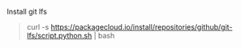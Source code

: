 Install git lfs
> curl -s https://packagecloud.io/install/repositories/github/git-lfs/script.python.sh | bash